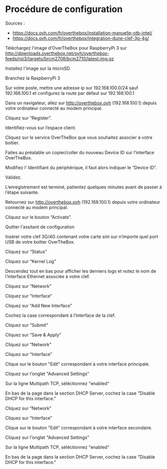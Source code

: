 # Procédure de configuration

Sources :
- https://docs.ovh.com/fr/overthebox/installation-manuelle-otb-intel/
- https://docs.ovh.com/fr/overthebox/integration-dune-clef-3g-4g/

Téléchargez l'image d'OverTheBox pour RaspberryPi 3 sur http://downloads.overthebox.net/ovh/overthebox-feeds/rpi3/targets/brcm2708/bcm2710/latest.img.gz

Installez l'image sur la microSD

Branchez la RaspberryPi 3

Sur votre poste, mettre une adresse ip sur 192.168.100.0/24 sauf 192.168.100.1 et configurez la route par défaut sur 192.168.100.1

Dans un navigateur, allez sur http://overthebox.ovh (192.168.100.1) depuis votre ordinateur connecté au modem principal.

Cliquez sur “Register”.

Identifiez-vous sur l’espace client.

Cliquez sur le service OverTheBox que vous souhaitez associer à votre boitier.

Faites au préalable un copier/coller du nouveau Device ID sur l’interface OverTheBox.

Modifiez l’ Identifiant du périphérique, il faut alors indiquer le “Device ID”.

Validez.

L’enregistrement est terminé, patientez quelques minutes avant de passer à l’étape suivante.

Retournez sur http://overthebox.ovh (192.168.100.1) depuis votre ordinateur connecté au modem principal.

Cliquez sur le bouton “Activate”.

Quitter l'assitant de configuration

Insérer votre clef 3G/4G contenant votre carte sim sur n’importe quel port USB de votre boitier OverTheBox.

Cliquez sur “Status”

Cliquez sur “Kernel Log”

Descendez tout en bas pour afficher les derniers logs et notez le nom de l’interface Ethernet associée à votre clef.

Cliquez sur “Network”

Cliquez sur “Interface”

Cliquez sur “Add New Interface”

Cochez la case correspondant à l’interface de la clef.

Cliquez sur “Submit”

Cliquez sur “Save & Apply”

Cliquez sur “Network”

Cliquez sur “Interface”

Clique sur le bouton "Edit" correspondant à votre interface principale.

Cliquez sur l'onglet "Advanced Settings"

Sur la ligne Multipath TCP, séléctionnez "enabled"

En bas de la page dans la section DHCP Server, cochez la case "Disable DHCP for this interface."

Cliquez sur “Network”

Cliquez sur “Interface”

Clique sur le bouton "Edit" correspondant à votre interface secondaire.

Cliquez sur l'onglet "Advanced Settings"

Sur la ligne Multipath TCP, séléctionnez "enabled"

En bas de la page dans la section DHCP Server, cochez la case "Disable DHCP for this interface."

